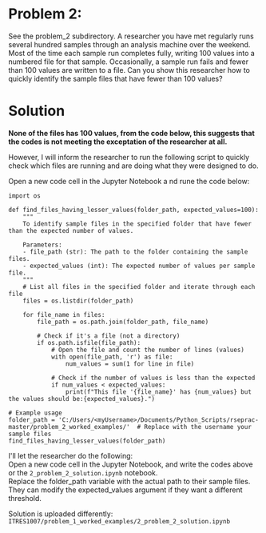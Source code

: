 # Problem 2:
See the problem_2 subdirectory.
A researcher you have met regularly runs several hundred samples through an analysis machine over 
the weekend. Most of the time each sample run completes fully, writing 100 values into a numbered file 
for that sample. Occasionally, a sample run fails and fewer than 100 values are written to a file.
Can you show this researcher how to quickly identify the sample files that have fewer than 100 values?

# Solution
**None of the files has 100 values, from the code below, this suggests that the codes is not meeting the exceptation of the researcher at all.** 

However, I will inform the researcher to run the following script to quickly check which files are running and are doing what they were designed to do.  

Open a new code cell in the Jupyter Notebook a nd rune the code below:
`````
import os

def find_files_having_lesser_values(folder_path, expected_values=100):
    """
    To identify sample files in the specified folder that have fewer than the expected number of values.
    
    Parameters:
    - file_path (str): The path to the folder containing the sample files.
    - expected_values (int): The expected number of values per sample file.
    """
    # List all files in the specified folder and iterate through each file
    files = os.listdir(folder_path)

    for file_name in files:
        file_path = os.path.join(folder_path, file_name)

        # Check if it's a file (not a directory)
        if os.path.isfile(file_path):
            # Open the file and count the number of lines (values)
            with open(file_path, 'r') as file:
                num_values = sum(1 for line in file)

            # Check if the number of values is less than the expected
            if num_values < expected_values:
                print(f"This file '{file_name}' has {num_values} but the values should be:{expected_values}.")

# Example usage
folder_path = 'C:/Users/<myUsername>/Documents/Python_Scripts/rseprac-master/problem_2_worked_examples/'  # Replace with the username your sample files
find_files_having_lesser_values(folder_path)
`````
I'll let the researcher do the following:  
Open a new code cell in the Jupyter Notebook, and write the codes above or the ````2_problem_2_solution.ipynb```` notebook.  
Replace the folder_path variable with the actual path to their sample files.  
They can modify the expected_values argument if they want a different threshold.  

Solution is uploaded differently: ````ITRES1007/problem_1_worked_examples/2_problem_2_solution.ipynb````
